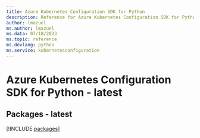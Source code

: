 ```yaml
---
title: Azure Kubernetes Configuration SDK for Python
description: Reference for Azure Kubernetes Configuration SDK for Python
author: lmazuel
ms.author: lmazuel
ms.data: 07/18/2023
ms.topic: reference
ms.devlang: python
ms.service: kubernetesconfiguration
---
```

# Azure Kubernetes Configuration SDK for Python - latest
## Packages - latest
[!INCLUDE [packages](kubernetes-configuration-index.md)]